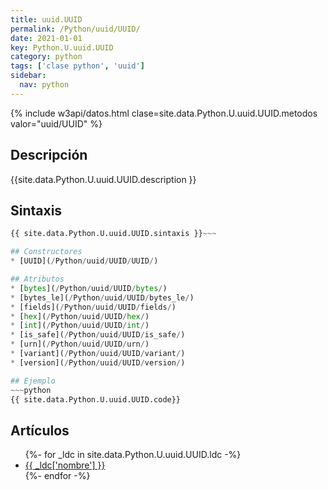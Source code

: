 ```yaml
---
title: uuid.UUID
permalink: /Python/uuid/UUID/
date: 2021-01-01
key: Python.U.uuid.UUID
category: python
tags: ['clase python', 'uuid']
sidebar: 
  nav: python
---
```


{% include w3api/datos.html clase=site.data.Python.U.uuid.UUID.metodos valor="uuid/UUID" %}

## Descripción
{{site.data.Python.U.uuid.UUID.description }}

## Sintaxis
~~~python
{{ site.data.Python.U.uuid.UUID.sintaxis }}~~~

## Constructores
* [UUID](/Python/uuid/UUID/UUID/)

## Atributos
* [bytes](/Python/uuid/UUID/bytes/)
* [bytes_le](/Python/uuid/UUID/bytes_le/)
* [fields](/Python/uuid/UUID/fields/)
* [hex](/Python/uuid/UUID/hex/)
* [int](/Python/uuid/UUID/int/)
* [is_safe](/Python/uuid/UUID/is_safe/)
* [urn](/Python/uuid/UUID/urn/)
* [variant](/Python/uuid/UUID/variant/)
* [version](/Python/uuid/UUID/version/)

## Ejemplo
~~~python
{{ site.data.Python.U.uuid.UUID.code}}
~~~

## Artículos
<ul>
{%- for _ldc in site.data.Python.U.uuid.UUID.ldc -%}
   <li>
       <a href="{{_ldc['url'] }}">{{ _ldc['nombre'] }}</a>
   </li>
{%- endfor -%}
</ul>
